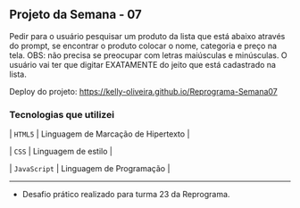 ## Projeto da Semana - 07

 <p>Pedir para o usuário pesquisar um produto da lista que está abaixo através do prompt, se encontrar o produto colocar o nome, categoria e preço na tela.
OBS: não precisa se preocupar com letras maiúsculas e minúsculas.
O usuário vai ter que digitar EXATAMENTE do jeito que está cadastrado na lista.

Deploy do projeto: https://kelly-oliveira.github.io/Reprograma-Semana07
</p>


###  Tecnologias que utilizei

  | `HTML5` | Linguagem de Marcação de Hipertexto |
  
  | `CSS` | Linguagem de estilo |
  
  | `JavaScript` | Linguagem de Programação  |

<hr />

- Desafio prático realizado para turma 23 da Reprograma.
